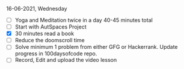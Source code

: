 16-06-2021, Wednesday

- [ ] Yoga and Meditation twice in a day 40-45 minutes total
- [ ] Start with AutSpaces Project
- [X] 30 minutes read a book
- [ ] Reduce the doomscroll time
- [ ] Solve minimum 1 problem from either GFG or Hackerrank. Update progress in 100daysofcode repo.
- [ ] Record, Edit and upload the video lesson
